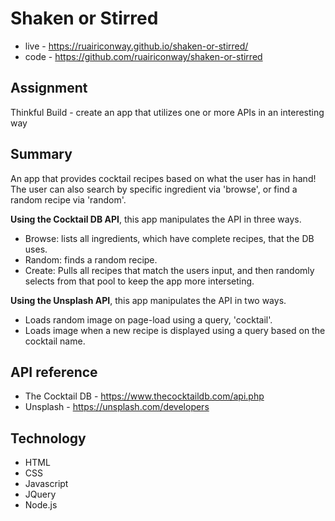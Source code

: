 # Shaken or Stirred

- live - https://ruairiconway.github.io/shaken-or-stirred/
- code - https://github.com/ruairiconway/shaken-or-stirred

## Assignment
Thinkful Build - create an app that utilizes one or more APIs in an interesting way

## Summary
An app that provides cocktail recipes based on what the user has in hand! The user can also search by specific ingredient via 'browse', or find a random recipe via 'random'.

**Using the Cocktail DB API**, this app manipulates the API in three ways.
- Browse: lists all ingredients, which have complete recipes, that the DB uses.
- Random: finds a random recipe.
- Create: Pulls all recipes that match the users input, and then randomly selects from that pool to keep the app more interseting.

**Using the Unsplash API**, this app manipulates the API in two ways.
- Loads random image on page-load using a query, 'cocktail'.
- Loads image when a new recipe is displayed using a query based on the cocktail name.

## API reference
- The Cocktail DB - https://www.thecocktaildb.com/api.php
- Unsplash - https://unsplash.com/developers

## Technology
- HTML
- CSS
- Javascript
- JQuery
- Node.js